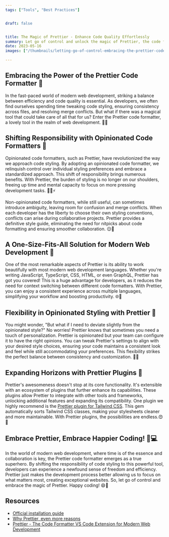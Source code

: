 ```yaml
---
tags: ["Tools", "Best Practices"]


draft: false


title: The Magic of Prettier - Enhance Code Quality Effortlessly
summary: Let go of control and unlock the magic of Prettier, the code formatter. Enhance collaboration, and enjoy a consistent code style effortlessly.
date: 2023-05-16
images: ["/thumbnails/letting-go-of-control-embracing-the-prettier-code-formatter.png"]

---
```


## Embracing the Power of the Prettier Code Formatter 🚀

In the fast-paced world of modern web development, striking a balance between efficiency and code quality is essential. As developers, we often find ourselves spending time tweaking code styling, ensuring consistency across files, and resolving merge conflicts. But what if there was a magical tool that could take care of all that for us? Enter the Prettier code formatter, a lovely tool in the realm of web development. 🎩✨

## Shifting Responsibility with Opinionated Code Formatters 🔄

Opinionated code formatters, such as Prettier, have revolutionized the way we approach code styling. By adopting an opinionated code formatter, we relinquish control over individual styling preferences and embrace a standardized approach. This shift of responsibility brings numerous benefits. With Prettier, the burden of styling is no longer on our shoulders, freeing up time and mental capacity to focus on more pressing development tasks. 👨‍💻⚡

Non-opinionated code formatters, while still useful, can sometimes introduce ambiguity, leaving room for confusion and merge conflicts. When each developer has the liberty to choose their own styling conventions, conflicts can arise during collaborative projects. Prettier provides a definitive style guide, eliminating the need for nitpicks about code formatting and ensuring smoother collaboration. 😌🤝

## A One-Size-Fits-All Solution for Modern Web Development 💪
One of the most remarkable aspects of Prettier is its ability to work beautifully with most modern web development languages. Whether you're writing JavaScript, TypeScript, CSS, HTML, or even GraphQL, Prettier has got you covered! This is a huge advantage for developers, as it reduces the need for context switching between different code formatters. With Prettier, you can enjoy a consistent experience across multiple languages, simplifying your workflow and boosting productivity. 🌐🚀

## Flexibility in Opinionated Styling with Prettier 🎨

You might wonder, "But what if I need to deviate slightly from the opinionated style?" No worries! Prettier knows that sometimes you need a touch of personalization. Prettier is opinionated but your team can configure it to have the right opinions. You can tweak Prettier's settings to align with your desired style choices, ensuring your code maintains a consistent look and feel while still accommodating your preferences. This flexibility strikes the perfect balance between consistency and customization. 🎉💅

## Expanding Horizons with Prettier Plugins 🧩

Prettier's awesomeness doesn't stop at its core functionality. It's extensible with an ecosystem of plugins that further enhance its capabilities. These plugins allow Prettier to  integrate with other tools and frameworks, unlocking additional features and expanding its compatibility. One plugin we highly recommend is the [Prettier plugin for Tailwind CSS](https://tailwindcss.com/blog/automatic-class-sorting-with-prettier). This gem automatically sorts Tailwind CSS classes, making your stylesheets cleaner and more maintainable. With Prettier plugins, the possibilities are endless.😍🔌

## Embrace Prettier, Embrace Happier Coding! 🌈💻
In the world of modern web development, where time is of the essence and collaboration is key, the Prettier code formatter emerges as a true superhero. By shifting the responsibility of code styling to this powerful tool, developers can experience a newfound sense of freedom and efficiency. Prettier just makes the development process better allowing us to focus on what matters most, creating exceptional websites. So, let go of control and embrace the magic of Prettier. Happy coding! 😄🎉

## Resources
- [Official installation guide](https://prettier.io/docs/en/install.html)
- [Why Prettier, even more reasons](https://prettier.io/docs/en/why-prettier.html)
- [Prettier - The Code Formatter VS Code Extension for Modern Web Development](/blog/prettier-the-code-formatter-vs-code-extension-for-modern-web-development)